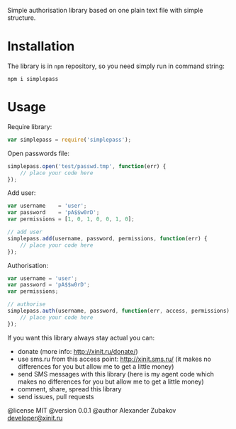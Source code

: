 Simple authorisation library based on one plain text file with simple structure.


# Installation

The library is in `npm` repository, so you need simply run in command string:

```
npm i simplepass
```

# Usage

Require library:

```JavaScript
var simplepass = require('simplepass');
```

Open passwords file:

```JavaScript
simplepass.open('test/passwd.tmp', function(err) {
    // place your code here
});
```


Add user:

```JavaScript
var username    = 'user';
var password    = 'pA$$w0rD';
var permissions = [1, 0, 1, 0, 0, 1, 0];

// add user
simplepass.add(username, password, permissions, function(err) {
    // place your code here
});
```


Authorisation:

```JavaScript
var username = 'user';
var password = 'pA$$w0rD';
var permissions;

// authorise
simplepass.auth(username, password, function(err, access, permissions) {
    // place your code here
});
```




If you want this library always stay actual you can:
- donate (more info: http://xinit.ru/donate/)
- use sms.ru from this access point: http://xinit.sms.ru/ (it makes no
  differences for you but allow me to get a little money)
- send SMS messages with this library (here is my agent code which makes no
  differences for you but allow me to get a little money)
- comment, share, spread this library
- send issues, pull requests


@license MIT
@version 0.0.1
@author Alexander Zubakov <developer@xinit.ru>
